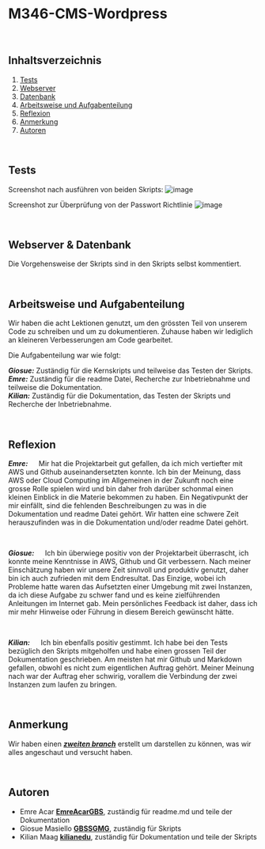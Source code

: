 # M346-CMS-Wordpress




<br>

## Inhaltsverzeichnis

1. [Tests](#Tests)
2. [Webserver](#Webserver)
3. [Datenbank](#Datenbank)
4. [Arbeitsweise und Aufgabenteilung](#Arbeitsweise-und-Aufgabenteilung)
5. [Reflexion](#Reflexion)
6. [Anmerkung](#Anmerkung)
7. [Autoren](#autoren)


<br>

## Tests

Screenshot nach ausführen von beiden Skripts:
![image](https://user-images.githubusercontent.com/118974339/209405279-ae3cdb95-9c58-4d28-85b3-c546bbf812dc.png)

Screenshot zur Überprüfung von der Passwort Richtlinie
![image](https://user-images.githubusercontent.com/118974339/209405292-5085219f-adf6-4012-8cf0-92621baa6530.png)

<br>

## Webserver & Datenbank
Die Vorgehensweise der Skripts sind in den Skripts selbst kommentiert.


<br>

## Arbeitsweise und Aufgabenteilung
Wir haben die acht Lektionen genutzt, um den grössten Teil von unserem Code zu schreiben und um zu dokumentieren. Zuhause haben wir lediglich an kleineren Verbesserungen am Code gearbeitet. 

Die Aufgabenteilung war wie folgt:

***Giosue:*** Zuständig für die Kernskripts und teilweise das Testen der Skripts. <br>
***Emre:*** Zuständig für die readme Datei, Recherche zur Inbetriebnahme und teilweise die Dokumentation. <br> 
***Kilian:*** Zuständig für die Dokumentation, das Testen der Skripts und Recherche der Inbetriebnahme. <br>


<br>

## Reflexion
***Emre:***
&emsp; Mir hat die Projektarbeit gut gefallen, da ich mich vertiefter mit AWS und Github auseinandersetzten konnte. Ich bin der Meinung, 
dass AWS oder Cloud Computing im Allgemeinen in der Zukunft noch eine grosse Rolle spielen wird und bin daher froh darüber schonmal einen kleinen Einblick in die Materie bekommen zu haben.
Ein Negativpunkt der mir einfällt, sind die fehlenden Beschreibungen zu was in die Dokumentation und readme Datei gehört. Wir hatten eine schwere Zeit herauszufinden was in die Dokumentation und/oder readme Datei gehört.

<br>

***Giosue:***
&emsp; Ich bin überwiege positiv von der Projektarbeit überrascht, ich konnte meine Kenntnisse in AWS, Github und Git verbessern.
Nach meiner Einschätzung haben wir unsere Zeit sinnvoll und produktiv genutzt, daher bin ich auch zufrieden mit dem Endresultat.
Das Einzige, wobei ich Probleme hatte waren das Aufsetzten einer Umgebung mit zwei Instanzen, da ich diese Aufgabe zu schwer fand und es keine zielführenden Anleitungen im Internet gab. 
Mein persönliches Feedback ist daher, dass ich mir mehr Hinweise oder Führung in diesem Bereich gewünscht hätte. 

<br>

***Kilian:***
&emsp; Ich bin ebenfalls positiv gestimmt. Ich habe bei den Tests bezüglich den Skripts mitgeholfen und habe einen grossen Teil der Dokumentation geschrieben.
Am meisten hat mir Github und Markdown gefallen, obwohl es nicht zum eigentlichen Auftrag gehört. Meiner Meinung nach war der Auftrag eher schwirig, vorallem die Verbindung der zwei Instanzen zum laufen zu bringen. 

<br>

## Anmerkung

Wir haben einen [***zweiten branch***](https://github.com/GBSSGMG/M346-CMS-Wordpress/tree/2-instance-concept-work-in-progress) erstellt um darstellen zu können, was wir alles angeschaut und versucht haben.


<br>

## Autoren

* Emre Acar [**EmreAcarGBS**](https://github.com/EmreAcarGBS), zuständig für readme.md und teile der Dokumentation
* Giosue Masiello [**GBSSGMG**](https://github.com/GBSSGMG), zuständig für Skripts
* Kilian Maag [**kilianedu**](https://github.com/kilianedu), zuständig für Dokumentation und teile der Skripts
